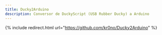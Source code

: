 ```yaml
---
title: Ducky2Arduino
description: Conversor de DuckyScript (USB Rubber Ducky) a Arduino
---
```


{% include redirect.html url="https://github.com/kr0no/Ducky2Arduino" %}